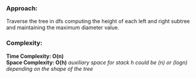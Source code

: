 ### Approach:
Traverse the tree in dfs computing the height of each left and right subtree and maintaining the maximum diameter value.
​
### Complexity:
**Time Complexity: O(n)**\
**Space Complexity: O(h)** *auxiliary space for stack h could be (n) or (logn) depending on the shape of the tree*